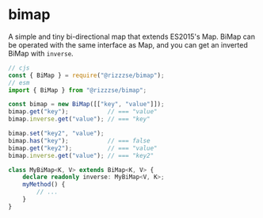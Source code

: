 # bimap

A simple and tiny bi-directional map that extends ES2015's Map.
BiMap can be operated with the same interface as Map, and you can get an inverted BiMap with `inverse`.

```ts
// cjs
const { BiMap } = require("@rizzzse/bimap");
// esm
import { BiMap } from "@rizzzse/bimap";

const bimap = new BiMap([["key", "value"]]);
bimap.get("key");           // === "value"
bimap.inverse.get("value"); // === "key"

bimap.set("key2", "value");
bimap.has("key");           // === false
bimap.get("key2");          // === "value"
bimap.inverse.get("value"); // === "key2"
```

```ts
class MyBiMap<K, V> extends BiMap<K, V> {
    declare readonly inverse: MyBiMap<V, K>;
    myMethod() {
        // ...
    }
}
```
